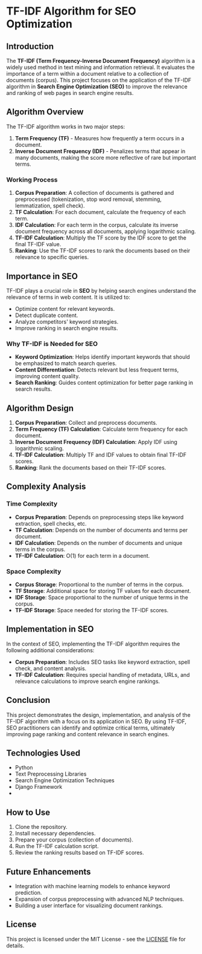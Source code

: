 # TF-IDF Algorithm for SEO Optimization

## Introduction

The **TF-IDF (Term Frequency-Inverse Document Frequency)** algorithm is a widely used method in text mining and information retrieval. It evaluates the importance of a term within a document relative to a collection of documents (corpus). This project focuses on the application of the TF-IDF algorithm in **Search Engine Optimization (SEO)** to improve the relevance and ranking of web pages in search engine results.

## Algorithm Overview

The TF-IDF algorithm works in two major steps:
1. **Term Frequency (TF)** - Measures how frequently a term occurs in a document.
2. **Inverse Document Frequency (IDF)** - Penalizes terms that appear in many documents, making the score more reflective of rare but important terms.

### Working Process

1. **Corpus Preparation**: A collection of documents is gathered and preprocessed (tokenization, stop word removal, stemming, lemmatization, spell check).
2. **TF Calculation**: For each document, calculate the frequency of each term.
3. **IDF Calculation**: For each term in the corpus, calculate its inverse document frequency across all documents, applying logarithmic scaling.
4. **TF-IDF Calculation**: Multiply the TF score by the IDF score to get the final TF-IDF value.
5. **Ranking**: Use the TF-IDF scores to rank the documents based on their relevance to specific queries.

## Importance in SEO

TF-IDF plays a crucial role in **SEO** by helping search engines understand the relevance of terms in web content. It is utilized to:
- Optimize content for relevant keywords.
- Detect duplicate content.
- Analyze competitors' keyword strategies.
- Improve ranking in search engine results.

### Why TF-IDF is Needed for SEO

- **Keyword Optimization**: Helps identify important keywords that should be emphasized to match search queries.
- **Content Differentiation**: Detects relevant but less frequent terms, improving content quality.
- **Search Ranking**: Guides content optimization for better page ranking in search results.

## Algorithm Design

1. **Corpus Preparation**: Collect and preprocess documents.
2. **Term Frequency (TF) Calculation**: Calculate term frequency for each document.
3. **Inverse Document Frequency (IDF) Calculation**: Apply IDF using logarithmic scaling.
4. **TF-IDF Calculation**: Multiply TF and IDF values to obtain final TF-IDF scores.
5. **Ranking**: Rank the documents based on their TF-IDF scores.

## Complexity Analysis

### Time Complexity
- **Corpus Preparation**: Depends on preprocessing steps like keyword extraction, spell checks, etc.
- **TF Calculation**: Depends on the number of documents and terms per document.
- **IDF Calculation**: Depends on the number of documents and unique terms in the corpus.
- **TF-IDF Calculation**: O(1) for each term in a document.

### Space Complexity
- **Corpus Storage**: Proportional to the number of terms in the corpus.
- **TF Storage**: Additional space for storing TF values for each document.
- **IDF Storage**: Space proportional to the number of unique terms in the corpus.
- **TF-IDF Storage**: Space needed for storing the TF-IDF scores.

## Implementation in SEO

In the context of SEO, implementing the TF-IDF algorithm requires the following additional considerations:
- **Corpus Preparation**: Includes SEO tasks like keyword extraction, spell check, and content analysis.
- **TF-IDF Calculation**: Requires special handling of metadata, URLs, and relevance calculations to improve search engine rankings.

## Conclusion

This project demonstrates the design, implementation, and analysis of the TF-IDF algorithm with a focus on its application in SEO. By using TF-IDF, SEO practitioners can identify and optimize critical terms, ultimately improving page ranking and content relevance in search engines.

## Technologies Used

- Python
- Text Preprocessing Libraries
- Search Engine Optimization Techniques
- Django Framework
- 

## How to Use

1. Clone the repository.
2. Install necessary dependencies.
3. Prepare your corpus (collection of documents).
4. Run the TF-IDF calculation script.
5. Review the ranking results based on TF-IDF scores.

## Future Enhancements

- Integration with machine learning models to enhance keyword prediction.
- Expansion of corpus preprocessing with advanced NLP techniques.
- Building a user interface for visualizing document rankings.

## License

This project is licensed under the MIT License - see the [LICENSE](LICENSE) file for details.
